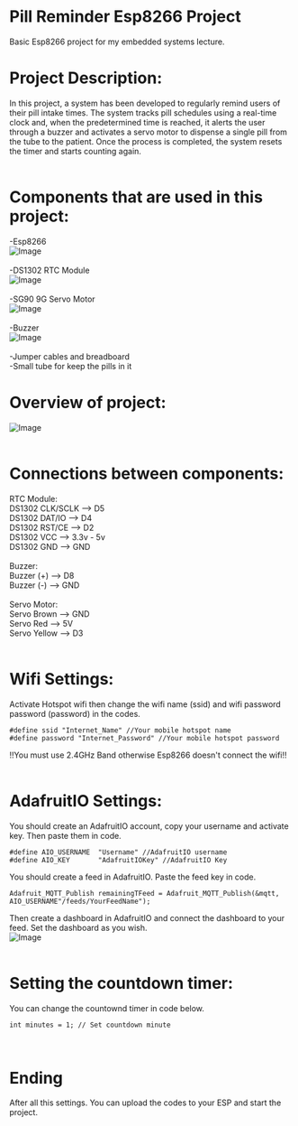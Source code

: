 # Pill Reminder Esp8266 Project
Basic Esp8266 project for my embedded systems lecture. <br/>

# Project Description: <br/>
  In this project, a system has been developed to regularly remind users of their pill intake times. The system tracks pill schedules using a real-time clock and, when the predetermined time is reached, it alerts the user through a buzzer and activates a servo motor to dispense a single pill from the tube to the patient. Once the process is completed, the system resets the timer and starts counting again. <br/> <br/>

# Components that are used in this project: <br/>
-Esp8266<br/>
![Image](https://github.com/user-attachments/assets/655c6882-adad-4390-ba99-2e01efbfc054) <br/><br/>
-DS1302 RTC Module <br/>
![Image](https://github.com/user-attachments/assets/ff0bf392-ad63-4d66-b65e-61ba0631912f) <br/><br/>
-SG90 9G Servo Motor <br/>
![Image](https://github.com/user-attachments/assets/2ce513bc-fcf5-4886-85a8-fb1f39b2cc1d) <br/><br/>
-Buzzer <br/>
![Image](https://github.com/user-attachments/assets/01b82aac-ad9e-4146-bb6f-f77eda9de40c) <br/><br/>
-Jumper cables and breadboard <br/>
-Small tube for keep the pills in it <br/>

# Overview of project: <br/>
![Image](https://github.com/user-attachments/assets/95d13623-51a3-49ea-b75d-bcead237fec8) <br/><br/>

# Connections between components: <br/>
RTC Module:<br/>
DS1302 CLK/SCLK --> D5<br/>
DS1302 DAT/IO --> D4<br/>
DS1302 RST/CE --> D2<br/>
DS1302 VCC --> 3.3v - 5v<br/>
DS1302 GND --> GND<br/><br/>
Buzzer:<br/>
Buzzer (+) --> D8<br/>
Buzzer (-) --> GND <br/><br/>
Servo Motor:<br/>
Servo Brown --> GND<br/>
Servo Red --> 5V<br/>
Servo Yellow --> D3<br/><br/>

# Wifi Settings:<br/>
Activate Hotspot wifi then change the wifi name (ssid) and wifi password password (password) in the codes.<br/>
```
#define ssid "Internet_Name" //Your mobile hotspot name
#define password "Internet_Password" //Your mobile hotspot password
```
!!You must use 2.4GHz Band otherwise Esp8266 doesn't connect the wifi!! <br/><br/>

# AdafruitIO Settings: <br/>
You should create an AdafruitIO account, copy your username and activate key. Then paste them in code.<br/>
```
#define AIO_USERNAME  "Username" //AdafruitIO username
#define AIO_KEY       "AdafruitIOKey" //AdafruitIO Key
```
You should create a feed in AdafruitIO. Paste the feed key in code. <br/>
```
Adafruit_MQTT_Publish remainingTFeed = Adafruit_MQTT_Publish(&mqtt, AIO_USERNAME"/feeds/YourFeedName");
```
Then create a dashboard in AdafruitIO and connect the dashboard to your feed. Set the dashboard as you wish. <br/>
![Image](https://github.com/user-attachments/assets/418bfbee-cdaa-4a26-9f5d-3356aa525933) <br/><br/>

# Setting the countdown timer: <br/>
You can change the countownd timer in code below.<br/>
```
int minutes = 1; // Set countdown minute
```
<br/>

# Ending <br/>
After all this settings. You can upload the codes to your ESP and start the project.

